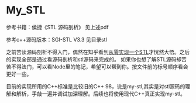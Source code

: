 # My_STL

参考书籍：侯捷《STL 源码剖析》 见上述pdf

参考c++源码版本：SGI-STL V3.3  见目录stl

之前苦读源码剖析不得入门，偶然在知乎看到[从零实现一个STL](https://www.zhihu.com/column/c_1616064310869901312)才恍然大悟。之后的实现全部是通过看源码剖析和stl源码来完成的。
如果你也想了解STL源码却苦苦不得法门，可以看Node里的笔记，希望可以帮到你。按文件前的标号顺序看会更好一些。

目前的实现所用的C++标准是比较旧的C++ 98，说是my-stl,其实是对stl源码的理解和解析，手敲一遍并调试加深理解。后续也将使用现代C++真正实现my-stl。
